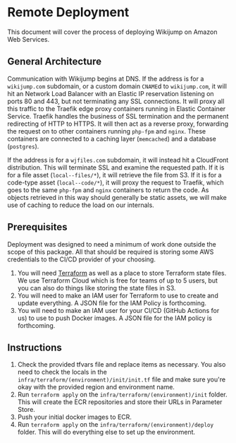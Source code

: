 # Remote Deployment

This document will cover the process of deploying Wikijump on Amazon Web Services.

## General Architecture

Communication with Wikijump begins at DNS. If the address is for a `wikijump.com` subdomain, or a custom domain `CNAME`d to `wikijump.com`, it will hit an Network Load Balancer with an Elastic IP reservation listening on ports 80 and 443, but not terminating any SSL connections. It will proxy all this traffic to the Traefik edge proxy containers running in Elastic Container Service. Traefik handles the business of SSL termination and the permanent redirecting of HTTP to HTTPS. It will then act as a reverse proxy, forwarding the request on to other containers running `php-fpm` and `nginx`. These containers are connected to a caching layer (`memcached`) and a database (`postgres`).

If the address is for a `wjfiles.com` subdomain, it will instead hit a CloudFront distribution. This will terminate SSL and examine the requested path. If it is for a file asset (`local--files/*`), it will retrieve the file from S3. If it is for a code-type asset (`local--code/*`), it will proxy the request to Traefik, which goes to the same `php-fpm` and `nginx` containers to return the code. As objects retrieved in this way should generally be static assets, we will make use of caching to reduce the load on our internals.

## Prerequisites

Deployment was designed to need a minimum of work done outside the scope of this package. All that should be required is storing some AWS credentials to the CI/CD provider of your choosing.

1. You will need [Terraform](https://www.terraform.io) as well as a place to store Terraform state files. We use Terraform Cloud which is free for teams of up to 5 users, but you can also do things like storing the state files in S3.
2. You will need to make an IAM user for Terraform to use to create and update everything. A JSON file for the IAM Policy is forthcoming.
3. You will need to make an IAM user for your CI/CD (GitHub Actions for us) to use to push Docker images. A JSON file for the IAM policy is forthcoming.


## Instructions

1. Check the provided tfvars file and replace items as necessary. You also need to check the locals in the `infra/terraform/(environment)/init/init.tf` file and make sure you're okay with the provided region and environment name.
2. Run `terraform apply` on the `infra/terraform/(environment)/init` folder. This will create the ECR repositories and store their URLs in Parameter Store.
3. Push your initial docker images to ECR.
4. Run `terraform apply` on the `infra/terraform/(environment)/deploy` folder. This will do everything else to set up the environment.
